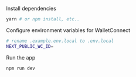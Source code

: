 Install dependencies

```sh
yarn # or npm install, etc..
```

Configure environment variables for WalletConnect

```sh
# rename .example.env.local to .env.local 
NEXT_PUBLIC_WC_ID=
```

Run the app

```sh
npm run dev
```


<!-- TODO: Next JS can not find some of the modules. needs to be fixed. -->